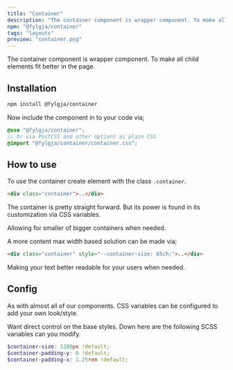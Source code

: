 ```yaml
---
title: "Container"
description: "The container component is wrapper component. To make all child elements fit better in the page"
npm: "@fylgja/container"
tags: "layouts"
preview: "container.png"
---
```


The container component is wrapper component.
To make all child elements fit better in the page.

## Installation

```bash
npm install @fylgja/container
```

Now include the component in to your code via;

```scss
@use "@fylgja/container";
// Or via PostCSS and other options as plain CSS
@import "@fylgja/container/container.css";
```

## How to use

To use the container create element with the class `.container`.

```html
<div class="container">..</div>
```

The container is pretty straight forward.
But its power is found in its customization via CSS variables.

Allowing for smaller of bigger containers when needed.

A more content max width based solution can be made via;

```html
<div class="container" style="--container-size: 65ch;">..</div>
```

Making your text better readable for your users when needed.

## Config

As with almost all of our components.
CSS variables can be configured to add your own look/style.

Want direct control on the base styles.
Down here are the following SCSS variables can you modify.

```scss
$container-size: 1280px !default;
$container-padding-y: 0 !default;
$container-padding-x: 1.25rem !default;
```
